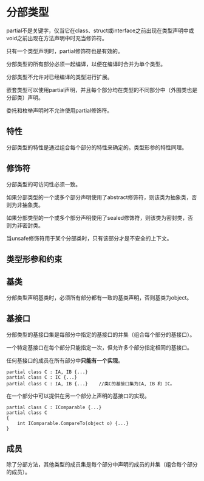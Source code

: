 # 分部类型

partial不是关键字，仅当它在class、struct或interface之前出现在类型声明中或void之前出现在方法声明中时充当修饰符。

只有一个类型声明时，partial修饰符也是有效的。

分部类型的所有部分必须一起编译，以便在编译时合并为单个类型。

分部类型不允许对已经编译的类型进行扩展。

嵌套类型可以使用partial声明，并且每个部分均在类型的不同部分中（外围类也是分部类）声明。

委托和枚举声明时不允许使用partial修饰符。

## 特性

分部类型的特性是通过组合每个部分的特性来确定的。类型形参的特性同理。

## 修饰符

分部类型的可访问性必须一致。

如果分部类型的一个或多个部分声明使用了abstract修饰符，则该类为抽象类，否则为非抽象类。

如果分部类型的一个或多个部分声明使用了sealed修饰符，则该类为密封类，否则为非密封类。

当unsafe修饰符用于某个分部类时，只有该部分才是不安全的上下文。

## 类型形参和约束

## 基类

分部类型声明基类时，必须所有部分都有一致的基类声明，否则基类为object。

## 基接口

分部类型的基接口集是每部分中指定的基接口的并集（组合每个部分的基接口）。

一个特定基接口在每个部分只能指定一次，但允许多个部分指定相同的基接口。

任何基接口的成员在所有部分中**只能有一个实现**。

```
partial class C : IA, IB {...}
partial class C : IC {...}
partial class C : IA, IB {...}    //类C的基接口集为IA, IB 和 IC。
```

在一个部分中可以提供在另一个部分上声明的基接口的实现。

```
partial class C : IComparable {...}
partial class C 
{
    int IComparable.CompareTo(object o) {...}
}
```

## 成员

除了分部方法，其他类型的成员集是每个部分中声明的成员的并集（组合每个部分的成员）。



